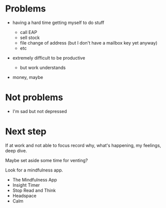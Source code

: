 # Problems

- having a hard time getting myself to do stuff
  - call EAP
  - sell stock
  - file change of address (but I don't have a mailbox key yet anyway)
  - etc

- extremely difficult to be productive
  - but work understands

- money, maybe

# Not problems

- I'm sad but not depressed

# Next step

If at work and not able to focus record why, what's happening, my feelings, deep dive.

Maybe set aside some time for venting?

Look for a mindfulness app.

- The Mindfulness App
- Insight Timer
- Stop Read and Think
- Headspace
- Calm
